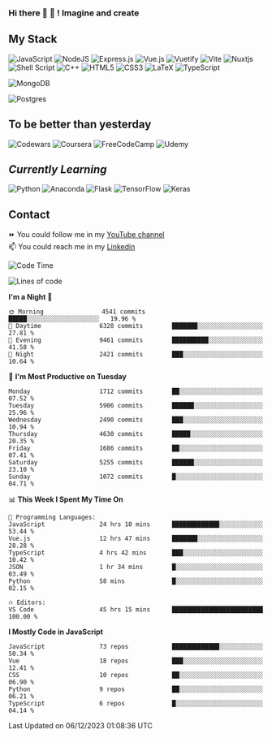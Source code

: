 ### Hi there 👋 🤖 ! Imagine and create

## My Stack
![JavaScript](https://img.shields.io/badge/javascript-%23323330.svg?style=for-the-badge&logo=javascript&logoColor=%23F7DF1E) ![NodeJS](https://img.shields.io/badge/node.js-6DA55F?style=for-the-badge&logo=node.js&logoColor=white) <img alt="Express.js" src="https://img.shields.io/badge/express.js%20-%23404d59.svg?&style=for-the-badge"/> ![Vue.js](https://img.shields.io/badge/vuejs-%2335495e.svg?style=for-the-badge&logo=vuedotjs&logoColor=%234FC08D) ![Vuetify](https://img.shields.io/badge/Vuetify-1867C0?style=for-the-badge&logo=vuetify&logoColor=AEDDFF) ![Vite](https://img.shields.io/badge/vite-%23646CFF.svg?style=for-the-badge&logo=vite&logoColor=white) ![Nuxtjs](https://img.shields.io/badge/Nuxt-002E3B?style=for-the-badge&logo=nuxtdotjs&logoColor=#00DC82) ![Shell Script](https://img.shields.io/badge/shell_script-%23121011.svg?style=for-the-badge&logo=gnu-bash&logoColor=white) ![C++](https://img.shields.io/badge/c++-%2300599C.svg?style=for-the-badge&logo=c%2B%2B&logoColor=white) ![HTML5](https://img.shields.io/badge/html5-%23E34F26.svg?style=for-the-badge&logo=html5&logoColor=white) ![CSS3](https://img.shields.io/badge/css3-%231572B6.svg?style=for-the-badge&logo=css3&logoColor=white) ![LaTeX](https://img.shields.io/badge/latex-%23008080.svg?style=for-the-badge&logo=latex&logoColor=white) ![TypeScript](https://img.shields.io/badge/typescript-%23007ACC.svg?style=for-the-badge&logo=typescript&logoColor=white)
<div>
  <img alt="MongoDB" src ="https://img.shields.io/badge/MongoDB-%234ea94b.svg?&style=for-the-badge&logo=mongodb&logoColor=white"/>
  
  ![Postgres](https://img.shields.io/badge/postgres-%23316192.svg?style=for-the-badge&logo=postgresql&logoColor=white)
</div>

## To be better than yesterday
![Codewars](https://img.shields.io/badge/Codewars-B1361E?style=for-the-badge&logo=codewars&logoColor=grey)
  ![Coursera](https://img.shields.io/badge/Coursera-%230056D2.svg?style=for-the-badge&logo=Coursera&logoColor=white)
  ![FreeCodeCamp](https://img.shields.io/badge/Freecodecamp-%23123.svg?&style=for-the-badge&logo=freecodecamp&logoColor=green)
  ![Udemy](https://img.shields.io/badge/Udemy-A435F0?style=for-the-badge&logo=Udemy&logoColor=white)

## *Currently Learning*
![Python](https://img.shields.io/badge/python-3670A0?style=for-the-badge&logo=python&logoColor=ffdd54) ![Anaconda](https://img.shields.io/badge/Anaconda-%2344A833.svg?style=for-the-badge&logo=anaconda&logoColor=white) 
![Flask](https://img.shields.io/badge/flask-%23000.svg?style=for-the-badge&logo=flask&logoColor=white) ![TensorFlow](https://img.shields.io/badge/TensorFlow-%23FF6F00.svg?style=for-the-badge&logo=TensorFlow&logoColor=white) ![Keras](https://img.shields.io/badge/Keras-%23D00000.svg?style=for-the-badge&logo=Keras&logoColor=white)

## Contact
⏩ You could follow me in my <a href="https://www.youtube.com/c/ViktorJimenezF" target="blank">YouTube channel</a>   <br>
📫 You could reach me in my <a href="https://www.linkedin.com/in/victorjuanjimenez/" target="blank">Linkedin</a>  

<!--START_SECTION:waka-->
![Code Time](http://img.shields.io/badge/Code%20Time-1%2C805%20hrs%2026%20mins-blue)

![Lines of code](https://img.shields.io/badge/From%20Hello%20World%20I%27ve%20Written-48.3%20million%20lines%20of%20code-blue)

**I'm a Night 🦉** 

```text
🌞 Morning                4541 commits        █████░░░░░░░░░░░░░░░░░░░░   19.96 % 
🌆 Daytime                6328 commits        ███████░░░░░░░░░░░░░░░░░░   27.81 % 
🌃 Evening                9461 commits        ██████████░░░░░░░░░░░░░░░   41.58 % 
🌙 Night                  2421 commits        ███░░░░░░░░░░░░░░░░░░░░░░   10.64 % 
```
📅 **I'm Most Productive on Tuesday** 

```text
Monday                   1712 commits        ██░░░░░░░░░░░░░░░░░░░░░░░   07.52 % 
Tuesday                  5906 commits        ██████░░░░░░░░░░░░░░░░░░░   25.96 % 
Wednesday                2490 commits        ███░░░░░░░░░░░░░░░░░░░░░░   10.94 % 
Thursday                 4630 commits        █████░░░░░░░░░░░░░░░░░░░░   20.35 % 
Friday                   1686 commits        ██░░░░░░░░░░░░░░░░░░░░░░░   07.41 % 
Saturday                 5255 commits        ██████░░░░░░░░░░░░░░░░░░░   23.10 % 
Sunday                   1072 commits        █░░░░░░░░░░░░░░░░░░░░░░░░   04.71 % 
```


📊 **This Week I Spent My Time On** 

```text
💬 Programming Languages: 
JavaScript               24 hrs 10 mins      █████████████░░░░░░░░░░░░   53.44 % 
Vue.js                   12 hrs 47 mins      ███████░░░░░░░░░░░░░░░░░░   28.28 % 
TypeScript               4 hrs 42 mins       ███░░░░░░░░░░░░░░░░░░░░░░   10.42 % 
JSON                     1 hr 34 mins        █░░░░░░░░░░░░░░░░░░░░░░░░   03.49 % 
Python                   58 mins             █░░░░░░░░░░░░░░░░░░░░░░░░   02.15 % 

🔥 Editors: 
VS Code                  45 hrs 15 mins      █████████████████████████   100.00 % 
```

**I Mostly Code in JavaScript** 

```text
JavaScript               73 repos            █████████████░░░░░░░░░░░░   50.34 % 
Vue                      18 repos            ███░░░░░░░░░░░░░░░░░░░░░░   12.41 % 
CSS                      10 repos            ██░░░░░░░░░░░░░░░░░░░░░░░   06.90 % 
Python                   9 repos             ██░░░░░░░░░░░░░░░░░░░░░░░   06.21 % 
TypeScript               6 repos             █░░░░░░░░░░░░░░░░░░░░░░░░   04.14 % 
```




 Last Updated on 06/12/2023 01:08:36 UTC
<!--END_SECTION:waka-->

<!--
**ViktorJJF/ViktorJJF** is a ✨ _special_ ✨ repository because its `README.md` (this file) appears on your GitHub profile.



Here are some ideas to get you started:

- 🔭 I’m currently working on ...
- 🌱 I’m currently learning ...
- 👯 I’m looking to collaborate on ...
- 🤔 I’m looking for help with ...
- 💬 Ask me about ...
- 📫 How to reach me: ...
- 😄 Pronouns: ...
- ⚡ Fun fact: ...
-->

